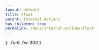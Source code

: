 ```yaml
---
layout: default
title: Float
parent: Internal Actions
has_children: true
permalink: /docs/internal-actions/float
---
```

{: .fs-6 .fw-300 }
